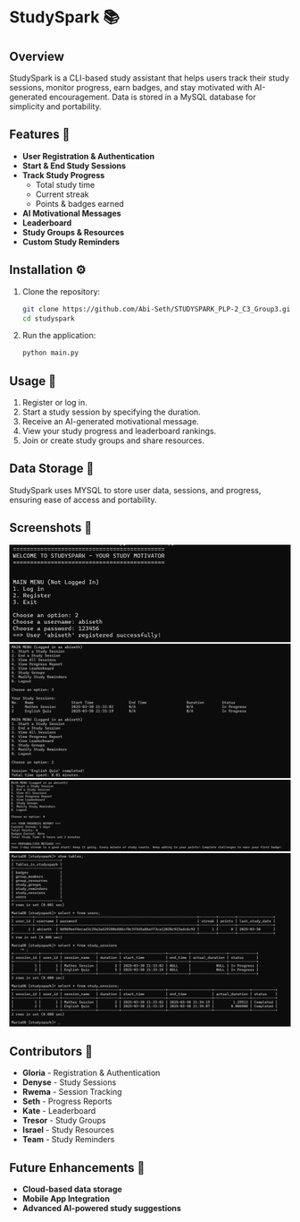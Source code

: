# StudySpark 📚

## Overview
StudySpark is a CLI-based study assistant that helps users track their study sessions, monitor progress, earn badges, and stay motivated with AI-generated encouragement. Data is stored in a MySQL database for simplicity and portability.

## Features 🚀
- **User Registration & Authentication**
- **Start & End Study Sessions**
- **Track Study Progress**
  - Total study time
  - Current streak
  - Points & badges earned
- **AI Motivational Messages**
- **Leaderboard**
- **Study Groups & Resources**
- **Custom Study Reminders**

## Installation ⚙️
1. Clone the repository:
   ```bash
   git clone https://github.com/Abi-Seth/STUDYSPARK_PLP-2_C3_Group3.git
   cd studyspark
   ```
2. Run the application:
   ```bash
   python main.py
   ```

## Usage 🏁
1. Register or log in.
2. Start a study session by specifying the duration.
3. Receive an AI-generated motivational message.
4. View your study progress and leaderboard rankings.
5. Join or create study groups and share resources.

## Data Storage 📂
StudySpark uses MYSQL to store user data, sessions, and progress, ensuring ease of access and portability.

## Screenshots 📸
![alt text](samples/image.png)
![alt text](samples/image-1.png)
![alt text](samples/image-2.png)
![alt text](samples/image-3.png)

## Contributors 🤝
- **Gloria** - Registration & Authentication
- **Denyse** - Study Sessions
- **Rwema** - Session Tracking
- **Seth** - Progress Reports
- **Kate** - Leaderboard
- **Tresor** - Study Groups
- **Israel** - Study Resources
- **Team** - Study Reminders

## Future Enhancements 🔮
- **Cloud-based data storage**
- **Mobile App Integration**
- **Advanced AI-powered study suggestions**
